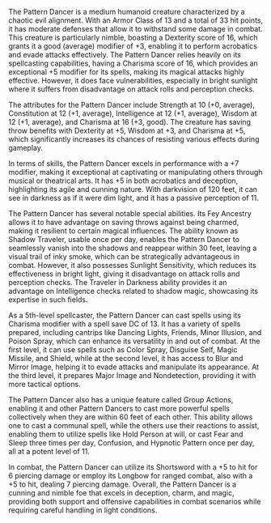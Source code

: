 The Pattern Dancer is a medium humanoid creature characterized by a chaotic evil alignment. With an Armor Class of 13 and a total of 33 hit points, it has moderate defenses that allow it to withstand some damage in combat. This creature is particularly nimble, boasting a Dexterity score of 16, which grants it a good (average) modifier of +3, enabling it to perform acrobatics and evade attacks effectively. The Pattern Dancer relies heavily on its spellcasting capabilities, having a Charisma score of 16, which provides an exceptional +5 modifier for its spells, making its magical attacks highly effective. However, it does face vulnerabilities, especially in bright sunlight where it suffers from disadvantage on attack rolls and perception checks.

The attributes for the Pattern Dancer include Strength at 10 (+0, average), Constitution at 12 (+1, average), Intelligence at 12 (+1, average), Wisdom at 12 (+1, average), and Charisma at 16 (+3, good). The creature has saving throw benefits with Dexterity at +5, Wisdom at +3, and Charisma at +5, which significantly increases its chances of resisting various effects during gameplay.

In terms of skills, the Pattern Dancer excels in performance with a +7 modifier, making it exceptional at captivating or manipulating others through musical or theatrical arts. It has +5 in both acrobatics and deception, highlighting its agile and cunning nature. With darkvision of 120 feet, it can see in darkness as if it were dim light, and it has a passive perception of 11.

The Pattern Dancer has several notable special abilities. Its Fey Ancestry allows it to have advantage on saving throws against being charmed, making it resilient to certain magical influences. The ability known as Shadow Traveler, usable once per day, enables the Pattern Dancer to seamlessly vanish into the shadows and reappear within 30 feet, leaving a visual trail of inky smoke, which can be strategically advantageous in combat. However, it also possesses Sunlight Sensitivity, which reduces its effectiveness in bright light, giving it disadvantage on attack rolls and perception checks. The Traveler in Darkness ability provides it an advantage on Intelligence checks related to shadow magic, showcasing its expertise in such fields.

As a 5th-level spellcaster, the Pattern Dancer can cast spells using its Charisma modifier with a spell save DC of 13. It has a variety of spells prepared, including cantrips like Dancing Lights, Friends, Minor Illusion, and Poison Spray, which can enhance its versatility in and out of combat. At the first level, it can use spells such as Color Spray, Disguise Self, Magic Missile, and Shield, while at the second level, it has access to Blur and Mirror Image, helping it to evade attacks and manipulate its appearance. At the third level, it prepares Major Image and Nondetection, providing it with more tactical options.

The Pattern Dancer also has a unique feature called Group Actions, enabling it and other Pattern Dancers to cast more powerful spells collectively when they are within 60 feet of each other. This ability allows one to cast a communal spell, while the others use their reactions to assist, enabling them to utilize spells like Hold Person at will, or cast Fear and Sleep three times per day, Confusion, and Hypnotic Pattern once per day, all at a potent level of 11.

In combat, the Pattern Dancer can utilize its Shortsword with a +5 to hit for 6 piercing damage or employ its Longbow for ranged combat, also with a +5 to hit, dealing 7 piercing damage. Overall, the Pattern Dancer is a cunning and nimble foe that excels in deception, charm, and magic, providing both support and offensive capabilities in combat scenarios while requiring careful handling in light conditions.